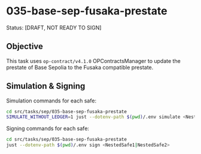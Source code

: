 # 035-base-sep-fusaka-prestate

Status: [DRAFT, NOT READY TO SIGN]

## Objective

This task uses `op-contract/v4.1.0` OPContractsManager to update the prestate of Base Sepolia to the Fusaka compatible prestate.

## Simulation & Signing

Simulation commands for each safe:
```bash
cd src/tasks/sep/035-base-sep-fusaka-prestate
SIMULATE_WITHOUT_LEDGER=1 just --dotenv-path $(pwd)/.env simulate <NestedSafe1|NestedSafe2>
```

Signing commands for each safe:
```bash
cd src/tasks/sep/035-base-sep-fusaka-prestate
just --dotenv-path $(pwd)/.env sign <NestedSafe1|NestedSafe2>
```
